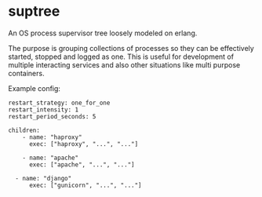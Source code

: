 # suptree
An OS process supervisor tree loosely modeled on erlang.

The purpose is grouping collections of processes so they can be effectively started, stopped and logged as one. This
is useful for development of multiple interacting services and also other situations like multi purpose containers.


Example config:

```
restart_strategy: one_for_one
restart_intensity: 1
restart_period_seconds: 5

children:
	- name: "haproxy"
	  exec: ["haproxy", "...", "..."]

	- name: "apache"
	  exec: ["apache", "...", "..."]

  - name: "django"
	  exec: ["gunicorn", "...", "..."]
```

